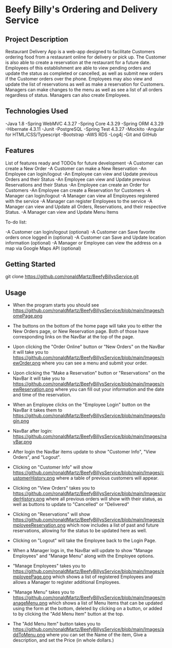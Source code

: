 # Beefy Billy's Ordering and Delivery Service
## Project Description

Restaurant Delivery App is a web-app designed to facilitate Customers ordering food from a restaurant online for delivery or pick up. The Customer is also able to create a reservation at the restaurant for a future date. Employees of this establishment are able to view pending orders and update the status as completed or cancelled, as well as submit new orders if the Customer orders over the phone. Employees may also view and update the list of reservations as well as make a reservation for Customers. Managers can make changes to the menu as well as see a list of all orders regardless of status. Managers can also create Employees.

## Technologies Used

-Java 1.8
-Spring WebMVC 4.3.27
-Spring Core 4.3.29
-Spring ORM 4.3.29
-Hibernate 4.3.11
-Junit
-PostgreSQL
-Spring Test 4.3.27
-Mockito
-Angular for HTML/CSS/Typescript
-Bootstrap
-AWS RDS
-Log4j
-Git and GitHub

## Features

List of features ready and TODOs for future development
-A Customer can create a New Order
-A Customer can make a New Reservation
-An Employee can login/logout
-An Employee can view and Update previous Orders and their Status
-An Employee can view and Update previous Reservations and their Status
-An Employee can create an Order for Customers
-An Employee can create a Reservation for Customers
-A Manager can login/logout
-A Manager can view all Employees registered with the service
-A Manager can register Employees to the service
-A Manager can view and Update all Orders, Reservations, and their respective Status.
-A Manager can view and Update Menu Items

To-do list:

-A Customer can login/logout (optional)
-A Customer can Save favorite orders once logged in (optional)
-A Customer can Save and Update location information (optional)
-A Manager or Employee can view the address on a map via Google Maps API (optional)

## Getting Started
   
git clone https://github.com/ronaldMartz/BeefyBillysService.git

## Usage

- When the program starts you should see https://github.com/ronaldMartz/BeefyBillysService/blob/main/Images/homePage.png

- The buttons on the bottom of the home page will take you to either the New Orders page, or New Reservation page. Both of those have corresponding links on the NavBar at the top of the page.

- Upon clicking the "Order Online" button or "New Orders" on the NavBar it will take you to https://github.com/ronaldMartz/BeefyBillysService/blob/main/Images/newOrder.png where you can see a menu and submit your order.

- Upon clicking the "Make a Reservation" button or "Reservations" on the NavBar it will take you to https://github.com/ronaldMartz/BeefyBillysService/blob/main/Images/newReservation.png where you can fill out your information and the date and time of the reservation.

- When an Employee clicks on the "Employee Login" button on the NavBar it takes them to https://github.com/ronaldMartz/BeefyBillysService/blob/main/Images/login.png

- NavBar after login: https://github.com/ronaldMartz/BeefyBillysService/blob/main/Images/navBar.png

- After login the NavBar items update to show "Customer Info", "View Orders", and "Logout".

- Clicking on "Customer Info" will show https://github.com/ronaldMartz/BeefyBillysService/blob/main/Images/customerHistory.png where a table of previous customers will appear.

- Clicking on "View Orders" takes you to https://github.com/ronaldMartz/BeefyBillysService/blob/main/Images/orderHistory.png where all previous orders will show with their status, as well as buttons to update to "Cancelled" or "Delivered"

- Clicking on "Reservations" will show https://github.com/ronaldMartz/BeefyBillysService/blob/main/Images/employeeReservation.png which now includes a list of past and future reservations, allowing for the status to be updated here as well.

- Clicking on "Logout" will take the Employee back to the Login Page.

- When a Manager logs in, the NavBar will update to show "Manage Employees" and "Manage Menu" along with the Employee options.

- "Manage Employees" takes you to https://github.com/ronaldMartz/BeefyBillysService/blob/main/Images/employeePage.png which shows a list of registered Employees and allows a Manager to register additional Employees.

- "Manage Menu" takes you to https://github.com/ronaldMartz/BeefyBillysService/blob/main/Images/manageMenu.png which shows a list of Menu Items that can be updated using the form at the bottom, deleted by clicking on a button, or added to by clicking the "Add Menu Item" button at the top.

- The "Add Menu Item" button takes you to https://github.com/ronaldMartz/BeefyBillysService/blob/main/Images/addToMenu.png where you can set the Name of the item, Give a description, and set the Price (in whole dollars.)
